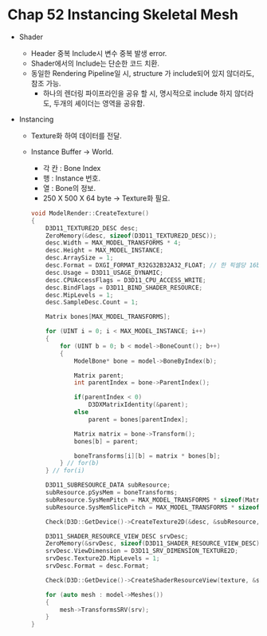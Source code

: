 # Chap 52 Instancing Skeletal Mesh

- Shader
    - Header 중복 Include시 변수 중복 발생 error.
    - Shader에서의 Include는 단순한 코드 치환.
    - 동일한 Rendering Pipeline일 시, structure 가 include되어 있지 않더라도, 참조 가능.
        - 하나의 렌더링 파이프라인을 공유 할 시, 명시적으로 include 하지 않더라도, 두개의 셰이더는 영역을 공유함.
    
- Instancing
    - Texture화 하여 데이터를 전달.
    - Instance Buffer → World.
        - 각 칸 : Bone Index
        - 행 : Instance 번호.
        - 열 : Bone의 정보.
        - 250 X 500 X 64 byte → Texture화 필요.
        
        ```cpp
        void ModelRender::CreateTexture()
        {
        	D3D11_TEXTURE2D_DESC desc;
        	ZeroMemory(&desc, sizeof(D3D11_TEXTURE2D_DESC));
        	desc.Width = MAX_MODEL_TRANSFORMS * 4;
        	desc.Height = MAX_MODEL_INSTANCE;
        	desc.ArraySize = 1;
        	desc.Format = DXGI_FORMAT_R32G32B32A32_FLOAT; // 한 픽셀당 16byte. 하나의 
        	desc.Usage = D3D11_USAGE_DYNAMIC;
        	desc.CPUAccessFlags = D3D11_CPU_ACCESS_WRITE;
        	desc.BindFlags = D3D11_BIND_SHADER_RESOURCE;
        	desc.MipLevels = 1;
        	desc.SampleDesc.Count = 1;
        
        	Matrix bones[MAX_MODEL_TRANSFORMS];
        
        	for (UINT i = 0; i < MAX_MODEL_INSTANCE; i++)
        	{
        		for (UINT b = 0; b < model->BoneCount(); b++)
        		{
        			ModelBone* bone = model->BoneByIndex(b);
        
        			Matrix parent;
        			int parentIndex = bone->ParentIndex();
        
        			if(parentIndex < 0)
        				D3DXMatrixIdentity(&parent);
        			else
        				parent = bones[parentIndex];
        
        			Matrix matrix = bone->Transform();
        			bones[b] = parent;
        
        			boneTransforms[i][b] = matrix * bones[b];
        		} // for(b)
        	} // for(i)
        
        	D3D11_SUBRESOURCE_DATA subResource;
        	subResource.pSysMem = boneTransforms;
        	subResource.SysMemPitch = MAX_MODEL_TRANSFORMS * sizeof(Matrix);
        	subResource.SysMemSlicePitch = MAX_MODEL_TRANSFORMS * sizeof(Matrix) * MAX_MODEL_INSTANCE;
        
        	Check(D3D::GetDevice()->CreateTexture2D(&desc, &subResource, &texture));
        
        	D3D11_SHADER_RESOURCE_VIEW_DESC srvDesc;
        	ZeroMemory(&srvDesc, sizeof(D3D11_SHADER_RESOURCE_VIEW_DESC));
        	srvDesc.ViewDimension = D3D11_SRV_DIMENSION_TEXTURE2D;
        	srvDesc.Texture2D.MipLevels = 1;
        	srvDesc.Format = desc.Format;
        
        	Check(D3D::GetDevice()->CreateShaderResourceView(texture, &srvDesc, &srv));
        
        	for (auto mesh : model->Meshes())
        	{
        		mesh->TransformsSRV(srv);
        	}
        }
        ```